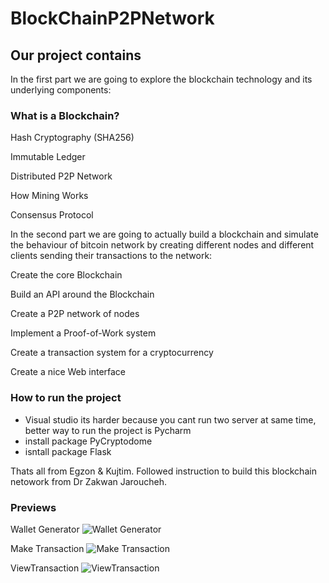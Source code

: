 # BlockChainP2PNetwork

## Our project contains  ##

In the first part we are going to explore the blockchain technology and its underlying components:

### What is a Blockchain? ###
Hash Cryptography (SHA256)

Immutable Ledger

Distributed P2P Network

How Mining Works

Consensus Protocol


In the second part we are going to actually build a blockchain and simulate the behaviour of bitcoin network by creating different nodes and different clients sending their transactions to the network:

Create the core Blockchain

Build an API around the Blockchain

Create a P2P network of nodes

Implement a Proof-of-Work system

Create a transaction system for a cryptocurrency

Create a nice Web interface

### How to run the project ###
- Visual studio its harder because you cant run two server at same time, better way to run the project is Pycharm
- install package PyCryptodome
- isntall package Flask

Thats all from Egzon & Kujtim.
Followed instruction to build this blockchain netowork from Dr Zakwan Jaroucheh.

### Previews ###

Wallet Generator
![Wallet Generator](https://user-images.githubusercontent.com/61160645/80410379-c64e1a00-88ca-11ea-8a3e-1853ebd68042.png)

Make Transaction
![Make Transaction](https://user-images.githubusercontent.com/61160645/80410423-d36b0900-88ca-11ea-916e-629fbb8e4fbc.png)

ViewTransaction
![ViewTransaction](https://user-images.githubusercontent.com/61160645/80410445-dc5bda80-88ca-11ea-9024-0dd32b239329.png)
